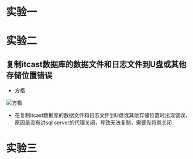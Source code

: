 # 实验一


# 实验二
## 复制itcast数据库的数据文件和日志文件到U盘或其他存储位置错误
- 方楷

![方楷](https://github.com/kaifeifk/Error/blob/master/images/avatar.png)

- 在复制itcast数据库的数据文件和日志文件到U盘或其他存储位置时出现错误，原因是没有讲sql server的代理关闭，导致无法复制，需要先将其关闭



# 实验三

